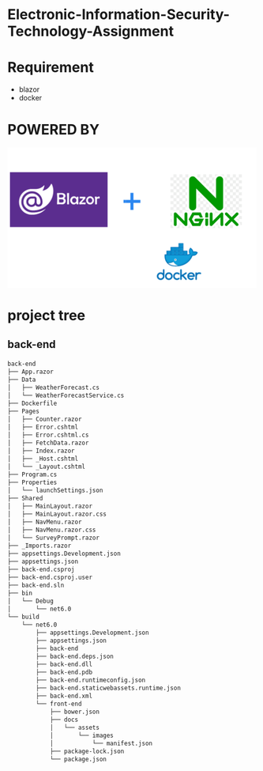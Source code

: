 # Electronic-Information-Security-Technology-Assignment


# Requirement

- blazor
- docker

# POWERED BY
<img src="/readme_asset/image/powered.png" style="margin:auto; display:block;" />

# project tree
## back-end
```
back-end
├── App.razor
├── Data
│   ├── WeatherForecast.cs
│   └── WeatherForecastService.cs
├── Dockerfile
├── Pages
│   ├── Counter.razor
│   ├── Error.cshtml
│   ├── Error.cshtml.cs
│   ├── FetchData.razor
│   ├── Index.razor
│   ├── _Host.cshtml
│   └── _Layout.cshtml
├── Program.cs
├── Properties
│   └── launchSettings.json
├── Shared
│   ├── MainLayout.razor
│   ├── MainLayout.razor.css
│   ├── NavMenu.razor
│   ├── NavMenu.razor.css
│   └── SurveyPrompt.razor
├── _Imports.razor
├── appsettings.Development.json
├── appsettings.json
├── back-end.csproj
├── back-end.csproj.user
├── back-end.sln
├── bin
│   └── Debug
│       └── net6.0
└── build
    └── net6.0
        ├── appsettings.Development.json
        ├── appsettings.json
        ├── back-end
        ├── back-end.deps.json
        ├── back-end.dll
        ├── back-end.pdb
        ├── back-end.runtimeconfig.json
        ├── back-end.staticwebassets.runtime.json
        ├── back-end.xml
        └── front-end
            ├── bower.json
            ├── docs
            │   └── assets
            │       └── images
            │           └── manifest.json
            ├── package-lock.json
            └── package.json
```

